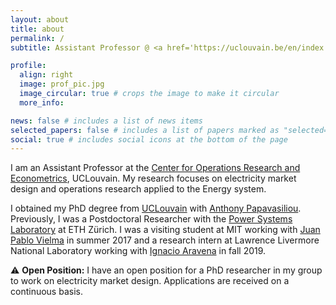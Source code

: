```yaml
---
layout: about
title: about
permalink: /
subtitle: Assistant Professor @ <a href='https://uclouvain.be/en/index.html'> UCLouvain</a>. 

profile:
  align: right
  image: prof_pic.jpg
  image_circular: true # crops the image to make it circular
  more_info:

news: false # includes a list of news items
selected_papers: false # includes a list of papers marked as "selected={true}"
social: true # includes social icons at the bottom of the page
---
```


I am an Assistant Professor at the <a href="https://uclouvain.be/en/research-institutes/lidam/core">Center for Operations Research and Econometrics</a>, UCLouvain. 
My research focuses on electricity market design and operations research applied to the Energy system.

I obtained my PhD degree from <a href="https://uclouvain.be/en/index.html">UCLouvain</a> with <a href="https://ap-rg.eu/">Anthony Papavasiliou</a>. Previously, I was a Postdoctoral Researcher with the <a href="https://psl.ee.ethz.ch/">Power Systems Laboratory</a> at ETH Zürich. 
I was a visiting student at MIT working with <a href="https://juan-pablo-vielma.github.io/">Juan Pablo Vielma</a> in summer 2017 and a research intern at Lawrence Livermore National Laboratory working with <a href="https://sites.google.com/site/iaravenasolis/">Ignacio Aravena</a> in fall 2019.

:warning: **Open Position:** I have an open position for a PhD researcher in my group to work on electricity market design. Applications are received on a continuous basis.
